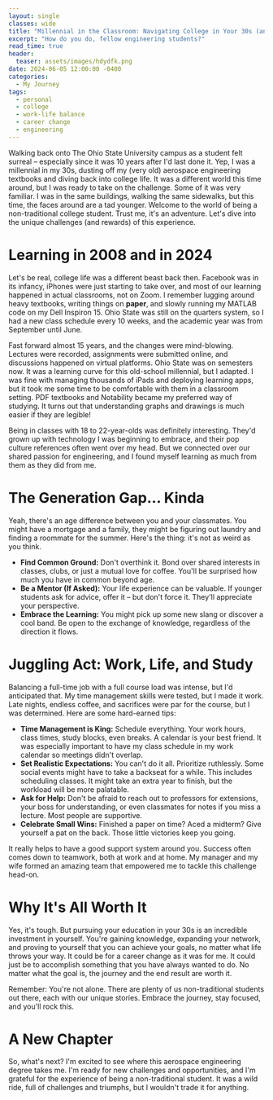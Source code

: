 ```yaml
---
layout: single
classes: wide
title: "Millennial in the Classroom: Navigating College in Your 30s (and Making It Work!)"
excerpt: "How do you do, fellow engineering students?"
read_time: true
header:
  teaser: assets/images/hdydfk.png
date: 2024-06-05 12:00:00 -0400
categories:
  - My Journey
tags:
  - personal
  - college
  - work-life balance
  - career change
  - engineering
---
```


Walking back onto The Ohio State University campus as a student felt surreal – especially since it was 10 years after I'd last done it. Yep, I was a millennial in my 30s, dusting off my (very old) aerospace engineering textbooks and diving back into college life. It was a different world this time around, but I was ready to take on the challenge. Some of it was very familiar. I was in the same buildings, walking the same sidewalks, but this time, the faces around are a tad younger. Welcome to the world of being a non-traditional college student. Trust me, it's an adventure. Let's dive into the unique challenges (and rewards) of this experience.

# Learning in 2008 and in 2024

Let's be real, college life was a different beast back then. Facebook was in its infancy, iPhones were just starting to take over, and most of our learning happened in actual classrooms, not on Zoom. I remember lugging around heavy textbooks, writing things on **paper**, and slowly running my MATLAB code on my Dell Inspiron 15. Ohio State was still on the quarters system, so I had a new class schedule every 10 weeks, and the academic year was from September until June.

Fast forward almost 15 years, and the changes were mind-blowing. Lectures were recorded, assignments were submitted online, and discussions happened on virtual platforms. Ohio State was on semesters now. It was a learning curve for this old-school millennial, but I adapted. I was fine with managing thousands of iPads and deploying learning apps, but it took me some time to be comfortable with them in a classroom setting. PDF textbooks and Notability became my preferred way of studying. It turns out that understanding graphs and drawings is much easier if they are legible!

Being in classes with 18 to 22-year-olds was definitely interesting. They'd grown up with technology I was beginning to embrace, and their pop culture references often went over my head. But we connected over our shared passion for engineering, and I found myself learning as much from them as they did from me.

# The Generation Gap... Kinda

Yeah, there's an age difference between you and your classmates. You might have a mortgage and a family, they might be figuring out laundry and finding a roommate for the summer. Here's the thing: it's not as weird as you think.

- **Find Common Ground:** Don't overthink it. Bond over shared interests in classes, clubs, or just a mutual love for coffee. You'll be surprised how much you have in common beyond age.
- **Be a Mentor (If Asked):** Your life experience can be valuable. If younger students ask for advice, offer it – but don't force it. They'll appreciate your perspective.
- **Embrace the Learning:** You might pick up some new slang or discover a cool band. Be open to the exchange of knowledge, regardless of the direction it flows.

# Juggling Act: Work, Life, and Study

Balancing a full-time job with a full course load was intense, but I'd anticipated that. My time management skills were tested, but I made it work. Late nights, endless coffee, and sacrifices were par for the course, but I was determined. Here are some hard-earned tips:

- **Time Management is King:** Schedule everything. Your work hours, class times, study blocks, even breaks. A calendar is your best friend. It was especially important to have my class schedule in my work calendar so meetings didn't overlap.
- **Set Realistic Expectations:** You can't do it all. Prioritize ruthlessly. Some social events might have to take a backseat for a while. This includes scheduling classes. It might take an extra year to finish, but the workload will be more palatable.
- **Ask for Help:** Don't be afraid to reach out to professors for extensions, your boss for understanding, or even classmates for notes if you miss a lecture. Most people are supportive.
- **Celebrate Small Wins:** Finished a paper on time? Aced a midterm? Give yourself a pat on the back. Those little victories keep you going.

It really helps to have a good support system around you. Success often comes down to teamwork, both at work and at home. My manager and my wife formed an amazing team that empowered me to tackle this challenge head-on.

# Why It's All Worth It

Yes, it's tough. But pursuing your education in your 30s is an incredible investment in yourself. You're gaining knowledge, expanding your network, and proving to yourself that you can achieve your goals, no matter what life throws your way. It could be for a career change as it was for me. It could just be to accomplish something that you have always wanted to do. No matter what the goal is, the journey and the end result are worth it.

Remember: You're not alone. There are plenty of us non-traditional students out there, each with our unique stories. Embrace the journey, stay focused, and you'll rock this.

# A New Chapter

So, what's next? I'm excited to see where this aerospace engineering degree takes me. I'm ready for new challenges and opportunities, and I'm grateful for the experience of being a non-traditional student. It was a wild ride, full of challenges and triumphs, but I wouldn't trade it for anything.
